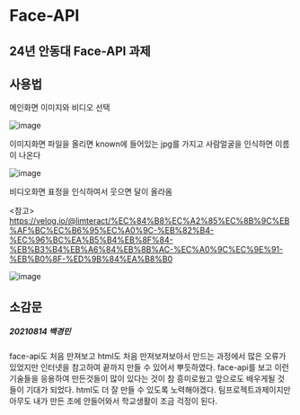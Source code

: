 # Face-API
## 24년 안동대 Face-API 과제
## 사용법

메인화면
이미지와 비디오 선택

![image](https://github.com/SSODADA/Face-API/assets/80105027/a89aee45-a322-4798-86aa-a032c8354abd)

이미지화면
파일을 올리면 known에 들어있는 jpg를 가지고 사람얼굴을 인식하면 이름이 나온다

![image](https://github.com/SSODADA/Face-API/assets/80105027/21689137-f5dd-4bf9-aef9-e37ebfeed25b)

비디오화면
표정을 인식하여서 웃으면 달이 올라옴

<참고>
https://velog.io/@limteract/%EC%84%B8%EC%A2%85%EC%8B%9C%EB%AF%BC%EC%B6%95%EC%A0%9C-%EB%82%B4-%EC%96%BC%EA%B5%B4%EB%8F%84-%EB%B3%B4%EB%A6%84%EB%8B%AC-%EC%A0%9C%EC%9E%91-%EB%B0%8F-%ED%9B%84%EA%B8%B0

![image](https://github.com/SSODADA/Face-API/assets/80105027/cb6e2064-40e9-4132-a7d7-607dbaf8094f)
## 소감문
##### 20210814 백경민 
face-api도 처음 만져보고 html도 처음 만져보져보아서 만드는 과정에서 많은 오류가 있었지만 인터넷을 참고하여 끝까지 만들 수 있어서 뿌듯하였다. face-api를 보고 이런기술들을 응용하여 만든것들이 많이 있다는 것이 참 흥미로웠고 앞으로도 배우게될 것 들이 기대가 되었다. html도 더 잘 만들 수 있도록 노력해야겠다. 팀프로젝트과제이지만 아무도 내가 만든 조에 안들어와서 학교생활이 조금 걱정이 된다. 
